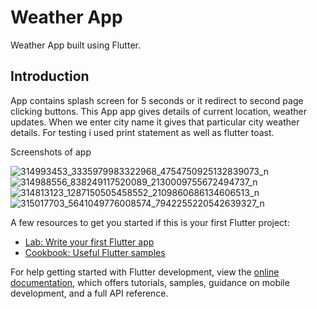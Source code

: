 # Weather App

Weather App built using Flutter.

## Introduction

App contains splash screen for 5 seconds or it redirect to second page clicking buttons. This App app gives details of current location, weather updates.
When we enter city name it gives that particular city weather details. For testing i used print statement as well as flutter toast.

Screenshots of app



![314993453_3335979983322968_4754750925132839073_n](https://user-images.githubusercontent.com/60030358/201295670-cbb93918-2a8c-4a28-86de-c21cda4d7986.jpg)
![314988556_838249117520089_2130009755672494737_n](https://user-images.githubusercontent.com/60030358/201295711-9236b7a2-66ec-4348-88de-08613660c51a.jpg)
![314813123_1287150505458552_2109860686134606513_n](https://user-images.githubusercontent.com/60030358/201295714-38db4b81-8401-40d1-ba3d-a99267ac2468.jpg)
![315017703_5641049776008574_7942255220542639327_n](https://user-images.githubusercontent.com/60030358/201295718-901d2f60-bfb3-44f5-96e6-e3e11474703c.jpg)

A few resources to get you started if this is your first Flutter project:

- [Lab: Write your first Flutter app](https://docs.flutter.dev/get-started/codelab)
- [Cookbook: Useful Flutter samples](https://docs.flutter.dev/cookbook)

For help getting started with Flutter development, view the
[online documentation](https://docs.flutter.dev/), which offers tutorials,
samples, guidance on mobile development, and a full API reference.
